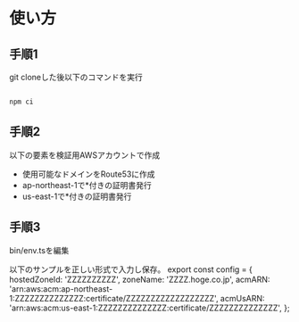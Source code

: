 # 使い方


## 手順1
git cloneした後以下のコマンドを実行

```bash 

npm ci

```


## 手順2

以下の要素を検証用AWSアカウントで作成

* 使用可能なドメインをRoute53に作成
* ap-northeast-1で*付きの証明書発行
* us-east-1で*付きの証明書発行


## 手順3

bin/env.tsを編集

以下のサンプルを正しい形式で入力し保存。
export const config = {
    hostedZoneId: 'ZZZZZZZZZZ',
    zoneName: 'ZZZZ.hoge.co.jp',
    acmARN: 'arn:aws:acm:ap-northeast-1:ZZZZZZZZZZZZZZ:certificate/ZZZZZZZZZZZZZZZZZZ',
    acmUsARN: 'arn:aws:acm:us-east-1:ZZZZZZZZZZZZZZ:certificate/ZZZZZZZZZZZZZZ',
};
